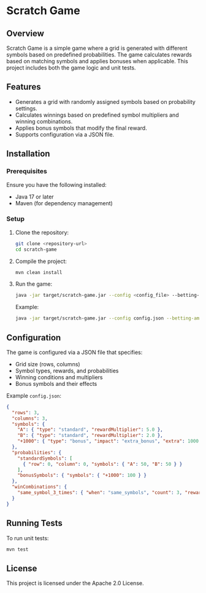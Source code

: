 # Scratch Game

## Overview
Scratch Game is a simple game where a grid is generated with different symbols based on predefined probabilities. The game calculates rewards based on matching symbols and applies bonuses when applicable. This project includes both the game logic and unit tests.

## Features
- Generates a grid with randomly assigned symbols based on probability settings.
- Calculates winnings based on predefined symbol multipliers and winning combinations.
- Applies bonus symbols that modify the final reward.
- Supports configuration via a JSON file.

## Installation
### Prerequisites
Ensure you have the following installed:
- Java 17 or later
- Maven (for dependency management)

### Setup
1. Clone the repository:
   ```sh
   git clone <repository-url>
   cd scratch-game
   ```
2. Compile the project:
   ```sh
   mvn clean install
   ```
3. Run the game:
   ```sh
   java -jar target/scratch-game.jar --config <config_file> --betting-amount <amount>
   ```
   Example:
   ```sh
   java -jar target/scratch-game.jar --config config.json --betting-amount 100
   ```

## Configuration
The game is configured via a JSON file that specifies:
- Grid size (rows, columns)
- Symbol types, rewards, and probabilities
- Winning conditions and multipliers
- Bonus symbols and their effects

Example `config.json`:
```json
{
  "rows": 3,
  "columns": 3,
  "symbols": {
    "A": { "type": "standard", "rewardMultiplier": 5.0 },
    "B": { "type": "standard", "rewardMultiplier": 2.0 },
    "+1000": { "type": "bonus", "impact": "extra_bonus", "extra": 1000 }
  },
  "probabilities": {
    "standardSymbols": [
      { "row": 0, "column": 0, "symbols": { "A": 50, "B": 50 } }
    ],
    "bonusSymbols": { "symbols": { "+1000": 100 } }
  },
  "winCombinations": {
    "same_symbol_3_times": { "when": "same_symbols", "count": 3, "rewardMultiplier": 2.0 }
  }
}
```

## Running Tests
To run unit tests:
```sh
mvn test
```

## License
This project is licensed under the Apache 2.0 License.

